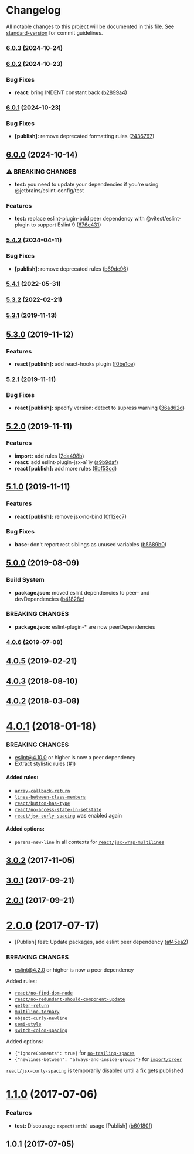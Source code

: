 # Changelog

All notable changes to this project will be documented in this file. See [standard-version](https://github.com/conventional-changelog/standard-version) for commit guidelines.

### [6.0.3](https://github.com/JetBrains/eslint-config/compare/v6.0.2...v6.0.3) (2024-10-24)

### [6.0.2](https://github.com/JetBrains/eslint-config/compare/v6.0.1...v6.0.2) (2024-10-23)


### Bug Fixes

* **react:** bring INDENT constant back ([b2899a4](https://github.com/JetBrains/eslint-config/commit/b2899a4808119b1f67bba4b4d27369bc63843f78))

### [6.0.1](https://github.com/JetBrains/eslint-config/compare/v6.0.0...v6.0.1) (2024-10-23)


### Bug Fixes

* **[publish]:** remove deprecated formatting rules ([2436767](https://github.com/JetBrains/eslint-config/commit/243676792ac3ebe1302297853646cf1fe4504528))

## [6.0.0](https://github.com/JetBrains/eslint-config/compare/v5.4.2...v6.0.0) (2024-10-14)


### ⚠ BREAKING CHANGES

* **test:** you need to update your dependencies if you're using @jetbrains/eslint-config/test

### Features

* **test:** replace eslint-plugin-bdd peer dependency with @vitest/eslint-plugin to support Eslint 9 ([676e431](https://github.com/JetBrains/eslint-config/commit/676e4315a8df719deb5f3c9add160de78ffff205))

### [5.4.2](https://github.com/JetBrains/eslint-config/compare/v5.4.1...v5.4.2) (2024-04-11)


### Bug Fixes

* **[publish]:** remove deprecated rules ([b69dc96](https://github.com/JetBrains/eslint-config/commit/b69dc96ba4381f6ad69281206f4ca2bb9a214466))

### [5.4.1](https://github.com/JetBrains/eslint-config/compare/v5.3.2...v5.4.1) (2022-05-31)

### [5.3.2](https://github.com/JetBrains/eslint-config/compare/v5.3.1...v5.3.2) (2022-02-21)

### [5.3.1](https://github.com/JetBrains/eslint-config/compare/v5.3.0...v5.3.1) (2019-11-13)

## [5.3.0](https://github.com/JetBrains/eslint-config/compare/v5.2.1...v5.3.0) (2019-11-12)


### Features

* **react [publish]:** add react-hooks plugin ([f0be1ce](https://github.com/JetBrains/eslint-config/commit/f0be1ce4dfb6d471459ac03797c9b1a9839c6e64))

### [5.2.1](https://github.com/JetBrains/eslint-config/compare/v5.2.0...v5.2.1) (2019-11-11)


### Bug Fixes

* **react [publish]:** specify version: detect to supress warning ([36ad62d](https://github.com/JetBrains/eslint-config/commit/36ad62d064506f67d90561eb1d8465ab8863b100))

## [5.2.0](https://github.com/JetBrains/eslint-config/compare/v5.1.0...v5.2.0) (2019-11-11)


### Features

* **import:** add rules ([2da498b](https://github.com/JetBrains/eslint-config/commit/2da498bb695f1e66418e1e6c1436658108988d64))
* **react:** add eslint-plugin-jsx-a11y ([a9b9daf](https://github.com/JetBrains/eslint-config/commit/a9b9daf2ea3115b12531ca0ed36b8430095cf4a6))
* **react [publish]:** add more rules ([9bf53cd](https://github.com/JetBrains/eslint-config/commit/9bf53cdb9eb68e3fb7044c5c512f8657bfb02331))

## [5.1.0](https://github.com/JetBrains/eslint-config/compare/v5.0.0...v5.1.0) (2019-11-11)


### Features

* **react [publish]:** remove jsx-no-bind ([0f12ec7](https://github.com/JetBrains/eslint-config/commit/0f12ec7b6c5c79c137458bc21fb1288e97b364a9))


### Bug Fixes

* **base:** don't report rest siblings as unused variables ([b5689b0](https://github.com/JetBrains/eslint-config/commit/b5689b0cf64482da2c895f7bce4b88aab651f0e5))

## [5.0.0](https://github.com/JetBrains/eslint-config/compare/v4.0.6...v5.0.0) (2019-08-09)


### Build System

* **package.json:** moved eslint dependencies to peer- and devDependencies ([b41828c](https://github.com/JetBrains/eslint-config/commit/b41828c))


### BREAKING CHANGES

* **package.json:** eslint-plugin-* are now peerDependencies



### [4.0.6](https://github.com/JetBrains/eslint-config/compare/v4.0.5...v4.0.6) (2019-07-08)



## [4.0.5](https://github.com/JetBrains/eslint-config/compare/v4.0.4...v4.0.5) (2019-02-21)



<a name="4.0.3"></a>
## [4.0.3](https://github.com/JetBrains/eslint-config/compare/v4.0.2...v4.0.3) (2018-08-10)



<a name="4.0.2"></a>
## [4.0.2](https://github.com/JetBrains/eslint-config/compare/v4.0.1...v4.0.2) (2018-03-08)



<a name="4.0.1"></a>
# [4.0.1](https://github.com/JetBrains/eslint-config/compare/v3.0.2...v4.0.1) (2018-01-18)


### BREAKING CHANGES

* eslint@4.10.0 or higher is now a peer dependency
* Extract stylistic rules ([#1](https://github.com/JetBrains/eslint-config/pull/1https://github.com/JetBrains/eslint-config/pull/1))

#### Added rules:
* [`array-callback-return`](https://eslint.org/docs/rules/array-callback-return)
* [`lines-between-class-members`](https://eslint.org/docs/rules/lines-between-class-members)
* [`react/button-has-type`](https://github.com/yannickcr/eslint-plugin-react/blob/master/docs/rules/button-has-type.md)
* [`react/no-access-state-in-setstate`](https://github.com/yannickcr/eslint-plugin-react/blob/master/docs/rules/no-access-state-in-setstate.md)
* [`react/jsx-curly-spacing`](https://github.com/yannickcr/eslint-plugin-react/blob/master/docs/rules/jsx-curly-spacing.md) was enabled again

#### Added options:
* `parens-new-line` in all contexts for [`react/jsx-wrap-multilines`](https://github.com/yannickcr/eslint-plugin-react/blob/master/docs/rules/jsx-wrap-multilines.md#rule-details)


<a name="3.0.2"></a>
## [3.0.2](https://github.com/JetBrains/eslint-config/compare/v3.0.1...v3.0.2) (2017-11-05)



<a name="3.0.1"></a>
## [3.0.1](https://github.com/JetBrains/eslint-config/compare/v2.0.1...v3.0.1) (2017-09-21)



<a name="2.0.1"></a>
## [2.0.1](https://github.com/JetBrains/eslint-config/compare/v2.0.0...v2.0.1) (2017-09-21)



<a name="2.0.0"></a>
# [2.0.0](https://github.com/JetBrains/eslint-config/compare/v1.1.0...v2.0.0) (2017-07-17)


* [Publish] feat: Update packages, add eslint peer dependency ([af45ea2](https://github.com/JetBrains/eslint-config/commit/af45ea2))


### BREAKING CHANGES

* eslint@4.2.0 or higher is now a peer dependency

Added rules:
 * [`react/no-find-dom-node`](https://github.com/yannickcr/eslint-plugin-react/blob/master/docs/rules/no-find-dom-node.md)
 * [`react/no-redundant-should-component-update`](https://github.com/yannickcr/eslint-plugin-react/blob/master/docs/rules/no-redundant-should-component-update.md)
 * [`getter-return`](http://eslint.org/docs/rules/getter-return)
 * [`multiline-ternary`](http://eslint.org/docs/rules/multiline-ternary)
 * [`object-curly-newline`](http://eslint.org/docs/rules/object-curly-newline)
 * [`semi-style`](http://eslint.org/docs/rules/semi-style)
 * [`switch-colon-spacing`](http://eslint.org/docs/rules/switch-colon-spacing)

Added options:
 * `{"ignoreComments": true}` for [`no-trailing-spaces`](http://eslint.org/docs/rules/no-trailing-spaces)
 * `{"newlines-between": "always-and-inside-groups"}` for [`import/order`](https://github.com/benmosher/eslint-plugin-import/blob/HEAD/docs/rules/order.md)

[`react/jsx-curly-spacing`](https://github.com/yannickcr/eslint-plugin-react/blob/master/docs/rules/jsx-curly-spacing.md) is temporarily disabled until a [fix](https://github.com/yannickcr/eslint-plugin-react/pull/1292) gets published



<a name="1.1.0"></a>
# [1.1.0](https://github.com/JetBrains/eslint-config/compare/v1.0.1...v1.1.0) (2017-07-06)


### Features

* **test:** Discourage `expect(smth)` usage [Publish] ([b60180f](https://github.com/JetBrains/eslint-config/commit/b60180f))



<a name="1.0.1"></a>
## 1.0.1 (2017-07-05)
